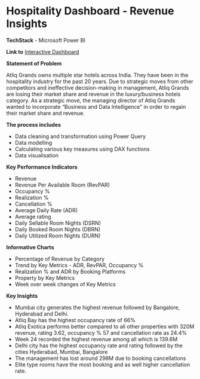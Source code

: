 # Hospitality Dashboard - Revenue Insights

**TechStack** - Microsoft Power BI

**Link to** [Interactive Dashboard](https://www.novypro.com/project/hospitality-domain---revenue-insights-power-bi-1)

**Statement of Problem**

Atliq Grands owns multiple star hotels across India. They have been in the hospitality industry for the past 20 years. Due to strategic moves from other competitors and ineffective decision-making in management, Atliq Grands are losing their market share and revenue in the luxury/business hotels category. As a strategic move, the managing director of Atliq Grands wanted to incorporate “Business and Data Intelligence” in order to regain their market share and revenue.

**The process includes**

- Data cleaning and transformation using Power Query
- Data modelling
- Calculating various key measures using DAX functions
- Data visualisation

**Key Performance Indicators**

- Revenue
- Revenue Per Available Room (RevPAR)
- Occupancy %
- Realization %
- Cancellation %
- Average Daily Rate (ADR)
- Average rating
- Daily Sellable Room Nights (DSRN)
- Daily Booked Room Nights (DBRN)
- Daily Utilized Room Nights (DURN)

**Informative Charts**

- Percentage of Revenue by Category
- Trend by Key Metrics - ADR, RevPAR, Occupancy %
- Realization % and ADR by Booking Platforms
- Property by Key Metrics
- Week over week changes of Key Metrics

**Key Insights**

- Mumbai city generates the highest revenue followed by Bangalore, Hyderabad and Delhi.
- Atliq Bay has the highest occupancy rate of 66%
- Atliq Exotica performs better compared to all other properties with 320M revenue, rating 3.62, occupancy % 57 and cancellation rate as 24.4%
- Week 24 recorded the highest revenue among all which is 139.6M
- Delhi city has the highest occupancy rate and rating followed by the cities Hyderabad, Mumbai, Bangalore
- The management has lost around 298M due to booking cancellations
- Elite type rooms have the most booking and as well higher cancellation rate.
